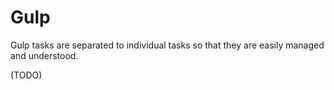 # Gulp

Gulp tasks are separated to individual tasks so that they are easily managed and understood.

(TODO)
